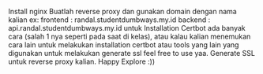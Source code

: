 Install nginx
Buatlah reverse proxy dan gunakan domain dengan nama kalian ex:
frontend : randal.studentdumbways.my.id
backend : api.randal.studentdumbways.my.id
untuk Installation Certbot ada banyak cara (salah 1 nya seperti pada saat di kelas), atau kalau kalian menemukan cara lain untuk melakukan installation certbot atau tools yang lain yang digunakan untuk melakukan generate ssl feel free to use yaa.
Generate SSL untuk reverse proxy kalian.
Happy Explore :))
